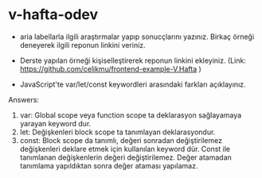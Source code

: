 # v-hafta-odev

- aria labellarla ilgili araştırmalar yapıp sonucçlarını yazınız. Birkaç örneği deneyerek ilgili reponun linkini veriniz.

- Derste yapılan örneği kişiselleştirerek reponun linkini ekleyiniz. (Link: https://github.com/celikmu/frontend-example-V.Hafta )

- JavaScript'te var/let/const keywordleri arasındaki farkları açıklayınız. 

Answers:
1. var: Global scope veya function scope ta deklarasyon sağlayamaya yarayan keyword dur.
2. let: Değişkenleri block scope ta tanımlayan deklarasyondur.
3. const: Block scope da tanımlı, değeri sonradan değiştirilemez değişkenleri deklare etmek için kullanılan keyword dür. Const ile tanımlanan değişkenlerin değeri değiştirilemez. Değer atamadan tanımlama yapıldıktan sonra değer ataması yapılamaz.

